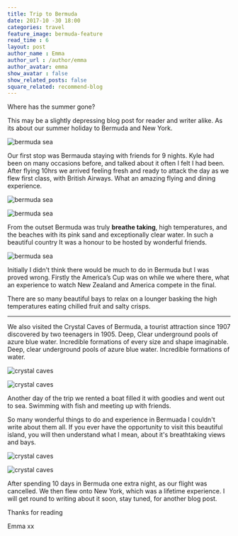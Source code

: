 ```yaml
---
title: Trip to Bermuda
date: 2017-10 -30 18:00
categories: travel 
feature_image: bermuda-feature
read_time : 6
layout: post
author_name : Emma
author_url : /author/emma
author_avatar: emma
show_avatar : false
show_related_posts: false
square_related: recommend-blog
---
```




Where has the summer gone?
This may be a slightly depressing blog post for reader and writer alike. As its about our summer holiday to Bermuda and New York.  

![bermuda sea](../img/post-assets/kyle-bermuda.jpg)

Our first stop was Bermauda staying with friends for 9 nights. Kyle had been on many occasions before, and talked about it often I felt I had been. After flying 10hrs we arrived feeling fresh and ready to attack the day as we flew first class, with British Airways. What an amazing flying and dining experience. 

![bermuda sea](../img/post-assets/beach.jpg)


![bermuda sea](../img/post-assets/boat-trip.jpg)

From the outset Bermuda was truly **breathe taking**, high temperatures, and the beaches with its pink sand and exceptionally clear water.  In such a beautiful country It was a honour to be hosted by wonderful friends.

![bermuda sea](../img/post-assets/beach-day.jpg)



Initially I didn't think there would be much to do in Bermuda but I was proved wrong. Firstly the America’s Cup was on while we where there, what an experience to watch New Zealand and America compete in the final.  

There are so many beautiful bays to relax on a lounger basking the high temperatures eating chilled fruit and salty crisps.

 ---
 
 We also visited the Crystal Caves of Bermuda, a tourist attraction since 1907 discovered by two teenagers in 1905. Deep, Clear underground pools of azure blue water. Incredible formations of every size and shape imaginable. Deep, clear underground pools of azure blue water. Incredible formations of water. 

![crystal caves](../img/post-assets/caves.jpg)

![crystal caves](../img/post-assets/blue-caves.jpg)


Another day of the trip we rented a boat filled it with goodies and went out to sea. Swimming with fish and meeting up with friends. 
So many wonderful things to do and experience in Bermuada I couldn't write about them all. If you ever have the opportunity to visit this beautiful island, you will then understand what I mean, about it's breathtaking views and bays.

![crystal caves](../img/post-assets/emma-lighthouse.jpg)




![crystal caves](../img/post-assets/dinner-lighthouse.jpg)
After spending 10 days in Bermuda one extra night, as our flight was cancelled.  We then flew onto New York, which was a lifetime experience.  I will get round to writing about it soon, stay tuned, for another blog post. 

Thanks for reading 

Emma xx




